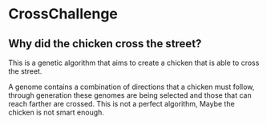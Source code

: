 <h1> CrossChallenge</h1>
<h2>Why did the chicken cross the street?</h2>

<enfase>This is a genetic algorithm that aims to create a chicken that is able to cross the street.</enfase>
<p>A genome contains a combination of directions that a chicken must follow, through generation these genomes are being selected and those that can reach farther are crossed. This is not a perfect algorithm, Maybe the chicken is not smart enough.</p>

